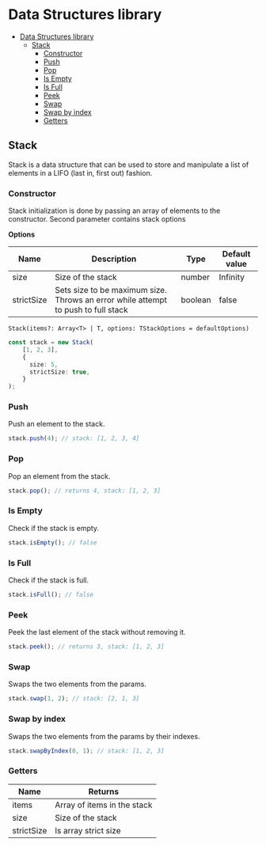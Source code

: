 # Data Structures library

<!-- TOC -->
* [Data Structures library](#data-structures-library)
  * [Stack](#stack)
    * [Constructor](#constructor)
    * [Push](#push)
    * [Pop](#pop)
    * [Is Empty](#is-empty)
    * [Is Full](#is-full)
    * [Peek](#peek)
    * [Swap](#swap)
    * [Swap by index](#swap-by-index)
    * [Getters](#getters)
<!-- TOC -->

## Stack

Stack is a data structure that can be used to store and manipulate a list of elements in a LIFO (last in, first out)
fashion.

### Constructor

Stack initialization is done by passing an array of elements to the constructor.
Second parameter contains stack options

**Options**

| Name       | Description                                                                       | Type    | Default value |
|------------|-----------------------------------------------------------------------------------|---------|---------------|
| size       | Size of the stack                                                                 | number  | Infinity      |
| strictSize | Sets size to be maximum size. Throws an error while attempt to push to full stack | boolean | false         |

```Stack(items?: Array<T> | T, options: TStackOptions = defaultOptions)```

```typescript
const stack = new Stack(
    [1, 2, 3],
    {
      size: 5,
      strictSize: true,
    }
);
```

### Push

Push an element to the stack.

```typescript
stack.push(4); // stack: [1, 2, 3, 4]
```

### Pop

Pop an element from the stack.

```typescript
stack.pop(); // returns 4, stack: [1, 2, 3]
```

### Is Empty

Check if the stack is empty.

```typescript
stack.isEmpty(); // false
```

### Is Full

Check if the stack is full.

```typescript
stack.isFull(); // false
```

### Peek

Peek the last element of the stack without removing it.

```typescript
stack.peek(); // returns 3, stack: [1, 2, 3]
```

### Swap

Swaps the two elements from the params.

```typescript
stack.swap(1, 2); // stack: [2, 1, 3]
```

### Swap by index

Swaps the two elements from the params by their indexes.

```typescript
stack.swapByIndex(0, 1); // stack: [1, 2, 3]
```

### Getters

| Name       | Returns                     |
|------------|-----------------------------|
| items      | Array of items in the stack |
| size       | Size of the stack           |
| strictSize | Is array strict size        |


